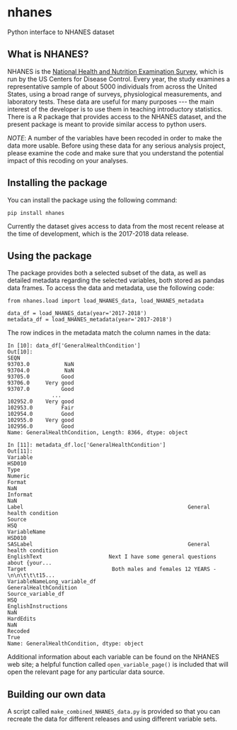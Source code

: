 # nhanes
Python interface to NHANES dataset

## What is NHANES?

NHANES is the [National Health and Nutrition Examination Survey](https://www.cdc.gov/nchs/nhanes/index.htm), which is run by the US Centers for Disease Control. Every year, the study examines a representative sample of about 5000 individuals from across the United States, using a broad range of surveys, physiological measurements, and laboratory tests.  These data are useful for many purposes --- the main interest of the developer is to use them in teaching introductory statistics.  There is a R package that provides access to the NHANES dataset, and the present package is meant to provide similar access to python users.

*NOTE*: A number of the variables have been recoded in order to make the data more usable. Before using these data for any serious analysis project, please examine the code and make sure that you understand the potential impact of this recoding on your analyses.

## Installing the package

You can install the package using the following command:

```pip install nhanes```

Currently the dataset gives access to data from the most recent release at the time of development, which is the 2017-2018 data release.  

## Using the package

The package provides both a selected subset of the data, as well as detailed metadata regarding the selected variables, both stored as pandas data frames.  To access the data and metadata, use the following code:

```
from nhanes.load import load_NHANES_data, load_NHANES_metadata

data_df = load_NHANES_data(year='2017-2018')
metadata_df = load_NHANES_metadata(year='2017-2018')
```

The row indices in the metadata match the column names in the data:

```
In [10]: data_df['GeneralHealthCondition']
Out[10]:
SEQN
93703.0           NaN
93704.0           NaN
93705.0          Good
93706.0     Very good
93707.0          Good
              ...
102952.0    Very good
102953.0         Fair
102954.0         Good
102955.0    Very good
102956.0         Good
Name: GeneralHealthCondition, Length: 8366, dtype: object

In [11]: metadata_df.loc['GeneralHealthCondition']
Out[11]:
Variable                                                                   HSD010
Type                                                                      Numeric
Format                                                                        NaN
Informat                                                                      NaN
Label                                                    General health condition
Source                                                                        HSQ
VariableName                                                               HSD010
SASLabel                                                 General health condition
EnglishText                     Next I have some general questions about {your...
Target                           Both males and females 12 YEARS -\n\n\t\t\t15...
VariableNameLong_variable_df                               GeneralHealthCondition
Source_variable_df                                                            HSQ
EnglishInstructions                                                           NaN
HardEdits                                                                     NaN
Recoded                                                                      True
Name: GeneralHealthCondition, dtype: object

```

Additional information about each variable can be found on the NHANES web site; a helpful function called ```open_variable_page()``` is included that will open the relevant page for any particular data source.

## Building our own data

A script called ``make_combined_NHANES_data.py`` is provided so that you can recreate the data for different releases and using different variable sets.